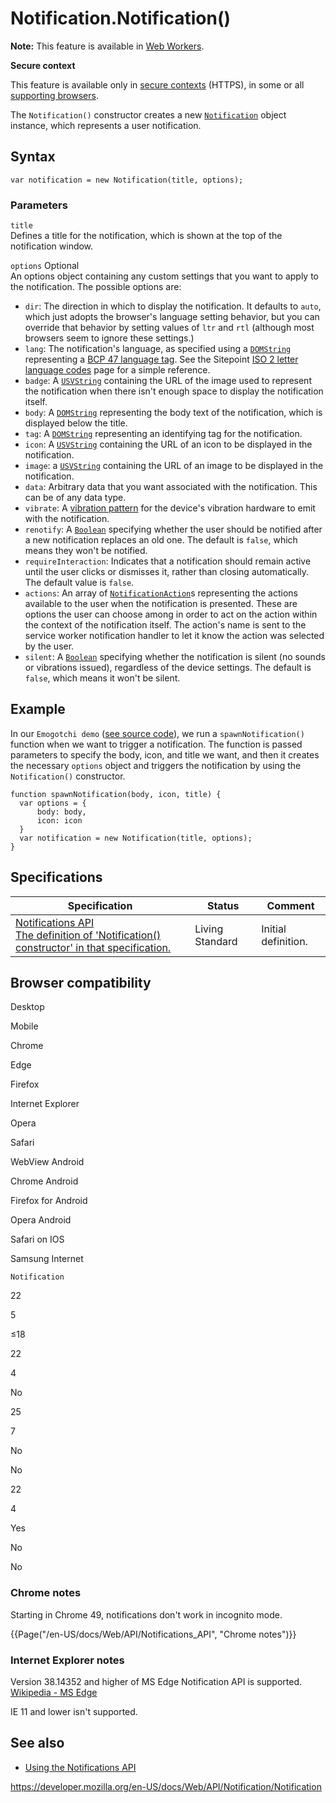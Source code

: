 Notification.Notification()
===========================

**Note:** This feature is available in [Web Workers](../web_workers_api).

**Secure context**

This feature is available only in [secure contexts](https://developer.mozilla.org/en-US/docs/Web/Security/Secure_Contexts) (HTTPS), in some or all [supporting browsers](#browser_compatibility).

The `Notification()` constructor creates a new [`Notification`](../notification) object instance, which represents a user notification.

Syntax
------

    var notification = new Notification(title, options);

### Parameters

`title`  
Defines a title for the notification, which is shown at the top of the notification window.

 `options` <span class="badge inline optional">Optional</span>   
An options object containing any custom settings that you want to apply to the notification. The possible options are:

-   `dir`: The direction in which to display the notification. It defaults to `auto`, which just adopts the browser's language setting behavior, but you can override that behavior by setting values of `ltr` and `rtl` (although most browsers seem to ignore these settings.)
-   `lang`: The notification's language, as specified using a [`DOMString`](../domstring) representing a [BCP 47 language tag](https://www.rfc-editor.org/rfc/bcp/bcp47.txt). See the Sitepoint [ISO 2 letter language codes](https://www.sitepoint.com/web-foundations/iso-2-letter-language-codes/) page for a simple reference.
-   `badge`: A [`USVString`](../usvstring) containing the URL of the image used to represent the notification when there isn't enough space to display the notification itself.
-   `body`: A [`DOMString`](../domstring) representing the body text of the notification, which is displayed below the title.
-   `tag`: A [`DOMString`](../domstring) representing an identifying tag for the notification.
-   `icon`: A [`USVString`](../usvstring) containing the URL of an icon to be displayed in the notification.
-   `image`: a [`USVString`](../usvstring) containing the URL of an image to be displayed in the notification.
-   `data`: Arbitrary data that you want associated with the notification. This can be of any data type.
-   `vibrate`: A [vibration pattern](../vibration_api#vibration_patterns) for the device's vibration hardware to emit with the notification.
-   `renotify`: A [`Boolean`](https://developer.mozilla.org/en-US/docs/Web/JavaScript/Reference/Global_Objects/Boolean) specifying whether the user should be notified after a new notification replaces an old one. The default is `false`, which means they won't be notified.
-   `requireInteraction`: Indicates that a notification should remain active until the user clicks or dismisses it, rather than closing automatically. The default value is `false`.
-   `actions`: An array of [`NotificationAction`](../notificationaction)s representing the actions available to the user when the notification is presented. These are options the user can choose among in order to act on the action within the context of the notification itself. The action's name is sent to the service worker notification handler to let it know the action was selected by the user.
-   `silent`: A [`Boolean`](https://developer.mozilla.org/en-US/docs/Web/JavaScript/Reference/Global_Objects/Boolean) specifying whether the notification is silent (no sounds or vibrations issued), regardless of the device settings. The default is `false`, which means it won't be silent.

Example
-------

In our `Emogotchi demo` ([see source code](https://github.com/mdn/emogotchi)), we run a `spawnNotification()` function when we want to trigger a notification. The function is passed parameters to specify the body, icon, and title we want, and then it creates the necessary `options` object and triggers the notification by using the `Notification()` constructor.

    function spawnNotification(body, icon, title) {
      var options = {
          body: body,
          icon: icon
      }
      var notification = new Notification(title, options);
    }

Specifications
--------------

<table><thead><tr class="header"><th>Specification</th><th>Status</th><th>Comment</th></tr></thead><tbody><tr class="odd"><td><a href="https://notifications.spec.whatwg.org/#dom-notification-notification">Notifications API<br />
<span class="small">The definition of 'Notification() constructor' in that specification.</span></a></td><td><span class="spec-living">Living Standard</span></td><td>Initial definition.</td></tr></tbody></table>

Browser compatibility
---------------------

Desktop

Mobile

Chrome

Edge

Firefox

Internet Explorer

Opera

Safari

WebView Android

Chrome Android

Firefox for Android

Opera Android

Safari on IOS

Samsung Internet

`Notification`

22

5

≤18

22

4

No

25

7

No

No

22

4

Yes

No

No

### Chrome notes

Starting in Chrome 49, notifications don't work in incognito mode.

{{Page("/en-US/docs/Web/API/Notifications\_API", "Chrome notes")}}

### Internet Explorer notes

Version 38.14352 and higher of MS Edge Notification API is supported. [Wikipedia - MS Edge](https://en.wikipedia.org/wiki/Microsoft_Edge#Release_history)

IE 11 and lower isn't supported.

See also
--------

-   [Using the Notifications API](../notifications_api/using_the_notifications_api)

<a href="https://developer.mozilla.org/en-US/docs/Web/API/Notification/Notification" class="_attribution-link">https://developer.mozilla.org/en-US/docs/Web/API/Notification/Notification</a>
